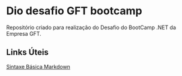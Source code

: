 # Dio desafio GFT bootcamp
Repositório criado para realização do Desafio do BootCamp .NET da Empresa GFT.

## Links Úteis
[Sintaxe Básica Markdown](https://www.markdownguide.org/basic-syntax/)
